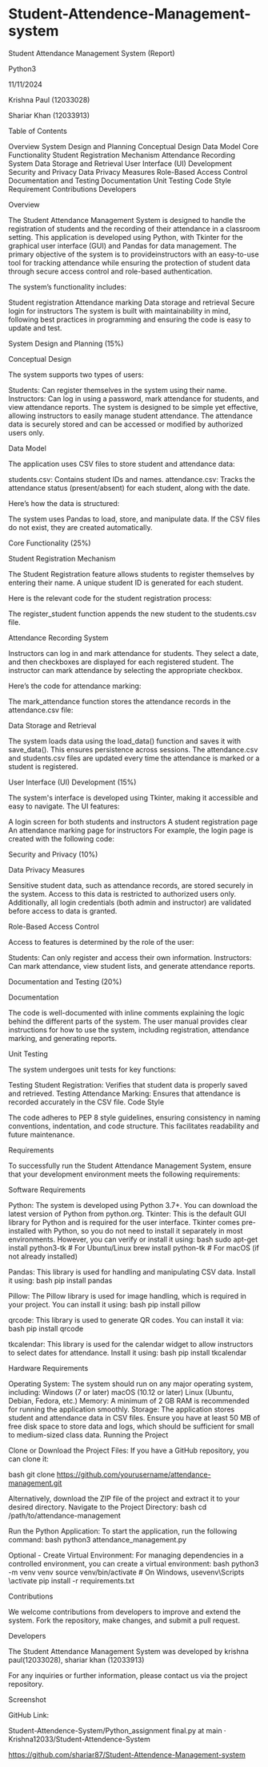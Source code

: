 # Student-Attendence-Management-system
Student Attendance Management System (Report) 

Python3 

11/11/2024 

Krishna Paul (12033028) 

Shariar Khan (12033913) 

Table of Contents 

Overview 
System Design and Planning 
Conceptual Design 
Data Model 
Core Functionality 
Student Registration Mechanism 
Attendance Recording System 
Data Storage and Retrieval 
User Interface (UI) Development 
Security and Privacy 
Data Privacy Measures 
Role-Based Access Control 
Documentation and Testing 
Documentation 
Unit Testing 
Code Style 
Requirement 
Contributions 
Developers 
 

Overview 

The Student Attendance Management System is designed to handle the registration of students and the recording of their attendance in a classroom setting. This application is developed using Python, with Tkinter for the graphical user interface (GUI) and Pandas for data management. ​The primary objective of the​ system ​is to provide​ instructors ​with an easy-to-use​ tool for tracking attendance while ensuring the protection of student data through secure access control and role-based authentication. 

The system’s functionality includes: 

Student registration 
Attendance marking 
Data storage and retrieval 
Secure login for instructors 
The system is built with maintainability in mind, following best practices in programming and ensuring the code is easy to update and test. 

 

System Design and Planning (15%) 

Conceptual Design 

The system supports two types of users: 

Students: Can register themselves in the system using their name. 
Instructors: Can log in using a password, mark attendance for students, and view attendance reports. 
The system is designed to be simple yet effective, allowing instructors to easily manage student attendance. The attendance data is securely stored and can be accessed or modified by authorized users only. 

Data Model 

The application uses CSV files to store student and attendance data: 

students.csv: Contains student IDs and names. 
attendance.csv: Tracks the attendance status (present/absent) for each student, along with the date. 
 

 

Here’s how the data is structured: 

 

The system uses Pandas to load, store, and manipulate data. If the CSV files do not exist, they are created automatically. 

 

Core Functionality (25%) 

Student Registration Mechanism 

The Student Registration feature allows students to register themselves by entering their name. A unique student ID is generated for each student. 

Here is the relevant code for the student registration process: 

The register_student function appends the new student to the students.csv file. 

 

 

Attendance Recording System 

Instructors can log in and mark attendance for students. They select a date, and then checkboxes are displayed for each registered student. The instructor can mark attendance by selecting the appropriate checkbox. 

Here’s the code for attendance marking: 

The mark_attendance function stores the attendance records in the attendance.csv file: 

Data Storage and Retrieval 

The system loads data using the load_data() function and saves it with save_data(). This ensures persistence across sessions. The attendance.csv and students.csv files are updated every time the attendance is marked or a student is registered. 

User Interface (UI) Development (15%) 

The system's interface is developed using Tkinter, making it accessible and easy to navigate. The UI features: 

A login screen for both students and instructors 
A student registration page 
An attendance marking page for instructors 
For example, the login page is created with the following code: 

Security and Privacy (10%) 

Data Privacy Measures 

Sensitive student data, such as attendance records, are stored securely in the system. Access to this data is restricted to authorized users only. Additionally, all login credentials (both admin and instructor) are validated before access to data is granted. 

Role-Based Access Control 

Access to features is determined by the role of the user: 

Students: Can only register and access their own information. 
Instructors: Can mark attendance, view student lists, and generate attendance reports. 
 

Documentation and Testing (20%) 

Documentation 

The code is well-documented with inline comments explaining the logic behind the different parts ​of the system. The​ user manual ​provides​ clear ​instructions​ for ​how to​ use the system, including registration, attendance marking, and generating reports. 

Unit Testing 

The system undergoes unit tests for key functions: 

Testing Student Registration: Verifies that student data is properly saved and retrieved. 
Testing Attendance Marking: Ensures that attendance is recorded accurately in the CSV file. 
Code Style 

The code adheres to PEP 8 style guidelines, ensuring consistency in naming conventions, indentation, and code structure. This facilitates readability and future maintenance. 

 

Requirements 

To successfully run the Student Attendance Management System, ensure that your development environment meets the following requirements: 

Software Requirements 

Python: The system is developed using Python 3.7+. You can download the latest version of Python from python.org. 
Tkinter: This is the default GUI library for Python and is required for the user interface. Tkinter comes pre-installed with Python, so you do not need to install it separately in most environments. However, you can verify or install it using: 
bash 
sudo apt-get install python3-tk    # For Ubuntu/Linux 
brew install python-tk             # For macOS (if not already installed) 
 
Pandas: This library is used for handling and manipulating CSV data. Install it using: 
bash 
pip install pandas 
 
Pillow: The Pillow library is used for image handling, which is required in your project. ​You can install it using:​ 
bash 
pip install pillow 
 
qrcode: This library is used to generate QR codes. You can install it via: 
bash 
pip install qrcode 
 
tkcalendar: This library is used for the calendar widget to allow instructors to select dates for attendance. Install it using: 
bash 
pip install tkcalendar 
 
Hardware Requirements 

Operating System: The system should run on any major operating system, including: 
​​Windows (7 or later)​ 
​​macOS (10.12 or later)​ 
​​Linux (Ubuntu​, Debian, Fedora, etc.) 
Memory: A minimum of 2 GB RAM is recommended for running the application smoothly. 
Storage: The application stores student and attendance data in CSV files. Ensure you have at least 50 MB of free disk space to store data and logs, which should be sufficient for small to medium-sized class data. 
Running the Project 

Clone or Download the Project Files: 
If you have a GitHub repository, you can clone it: 
 
bash 
​​git clone https://github.com/yourusername​/attendance-management.git 
 
Alternatively, download the ZIP file of the project and extract it to your desired directory. 
Navigate to the Project Directory: 
bash 
cd /path/to/attendance-management 
 
Run the Python Application: To start the application, run the following command: 
bash 
python3 attendance_management.py 
 
Optional - Create Virtual Environment: For managing dependencies in a controlled environment, you can ​create a virtual environment:​ 
bash 
python3 -​m venv​ venv 
source venv/bin/​activate      # On Windows​, use ​venv\Scripts​\activate 
pip install -r requirements.txt 
 
 

Contributions 

We welcome contributions from developers to improve and extend the system. Fork the repository, make changes, and submit a pull request. 

 

Developers 

The Student Attendance Management System was developed by krishna paul(12033028), shariar khan (12033913) 

For any inquiries or further information, please contact us via the project repository. 

Screenshot 

 

 

GitHub Link: 

Student-Attendence-System/Python_assignment final.py at main · Krishna12033/Student-Attendence-System 

https://github.com/shariar87/Student-Attendence-Management-system 

 

 
